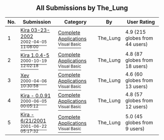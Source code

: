 ﻿<div align="center">

## All Submissions by The\_Lung

</div>

No.  | Submission | Category | By   | User Rating
---- | ---------- | -------- | ---- | -----------
1 | [Kira 03\-23\-2002<br /><sup>2002-04-05 11:08:00</sup>](https://github.com/Planet-Source-Code/the-lung-kira-03-23-2002__1-33476) | [Complete Applications<br /><sup>Visual Basic</sup>](../ByCategory/complete-applications__1-27.md) | The\_Lung | 4.9 (215 globes from 44 users)
2 | [Kira 1\.0\.4\-5<br /><sup>2000-10-19 12:02:18</sup>](https://github.com/Planet-Source-Code/the-lung-kira-1-0-4-5__1-12168) | [Complete Applications<br /><sup>Visual Basic</sup>](../ByCategory/complete-applications__1-27.md) | The\_Lung | 4.8 (87 globes from 18 users)
3 | [Xev<br /><sup>2000-04-06 10:30:58</sup>](https://github.com/Planet-Source-Code/the-lung-xev__1-7066) | [Complete Applications<br /><sup>Visual Basic</sup>](../ByCategory/complete-applications__1-27.md) | The\_Lung | 4.6 (60 globes from 13 users)
4 | [Kira \- 0\.0\.91<br /><sup>2000-06-05 00:05:12</sup>](https://github.com/Planet-Source-Code/the-lung-kira-0-0-91__1-6416) | [Complete Applications<br /><sup>Visual Basic</sup>](../ByCategory/complete-applications__1-27.md) | The\_Lung | 4.8 (57 globes from 12 users)
5 | [Kira \- 6/21/2001<br /><sup>2001-06-22 05:17:32</sup>](https://github.com/Planet-Source-Code/the-lung-kira-6-21-2001__1-24310) | [Complete Applications<br /><sup>Visual Basic</sup>](../ByCategory/complete-applications__1-27.md) | The\_Lung | 5.0 (45 globes from 9 users)
